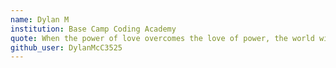 ```yaml
---
name: Dylan M
institution: Base Camp Coding Academy 
quote: When the power of love overcomes the love of power, the world will know peace - Jimi Hendrix
github_user: DylanMcC3525
---
```

